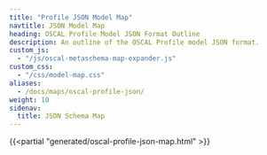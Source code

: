 ```yaml
---
title: "Profile JSON Model Map"
navtitle: JSON Model Map
heading: OSCAL Profile Model JSON Format Outline
description: An outline of the OSCAL Profile model JSON format.
custom_js:
  - "/js/oscal-metaschema-map-expander.js"
custom_css:
  - "/css/model-map.css"
aliases:
  - /docs/maps/oscal-profile-json/
weight: 10
sidenav:
  title: JSON Schema Map
---
```


{{<partial "generated/oscal-profile-json-map.html" >}}
